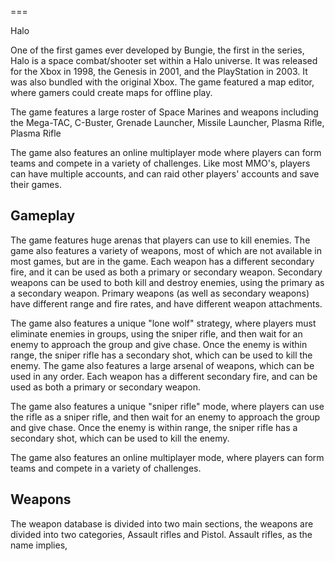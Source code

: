 
===

Halo



One of the first games ever developed by Bungie, the first in the series, Halo is a space combat/shooter set within a Halo universe. It was released for the Xbox in 1998, the Genesis in 2001, and the PlayStation in 2003. It was also bundled with the original Xbox. The game featured a map editor, where gamers could create maps for offline play.

The game features a large roster of Space Marines and weapons including the Mega-TAC, C-Buster, Grenade Launcher, Missile Launcher, Plasma Rifle, Plasma Rifle

The game also features an online multiplayer mode where players can form teams and compete in a variety of challenges. Like most MMO's, players can have multiple accounts, and can raid other players' accounts and save their games.

## Gameplay

The game features huge arenas that players can use to kill enemies. The game also features a variety of weapons, most of which are not available in most games, but are in the game. Each weapon has a different secondary fire, and it can be used as both a primary or secondary weapon. Secondary weapons can be used to both kill and destroy enemies, using the primary as a secondary weapon. Primary weapons (as well as secondary weapons) have different range and fire rates, and have different weapon attachments.

The game also features a unique "lone wolf" strategy, where players must eliminate enemies in groups, using the sniper rifle, and then wait for an enemy to approach the group and give chase. Once the enemy is within range, the sniper rifle has a secondary shot, which can be used to kill the enemy. The game also features a large arsenal of weapons, which can be used in any order. Each weapon has a different secondary fire, and can be used as both a primary or secondary weapon.

The game also features a unique "sniper rifle" mode, where players can use the rifle as a sniper rifle, and then wait for an enemy to approach the group and give chase. Once the enemy is within range, the sniper rifle has a secondary shot, which can be used to kill the enemy.

The game also features an online multiplayer mode, where players can form teams and compete in a variety of challenges.

## Weapons

The weapon database is divided into two main sections, the weapons are divided into two categories, Assault rifles and Pistol. Assault rifles, as the name implies,
